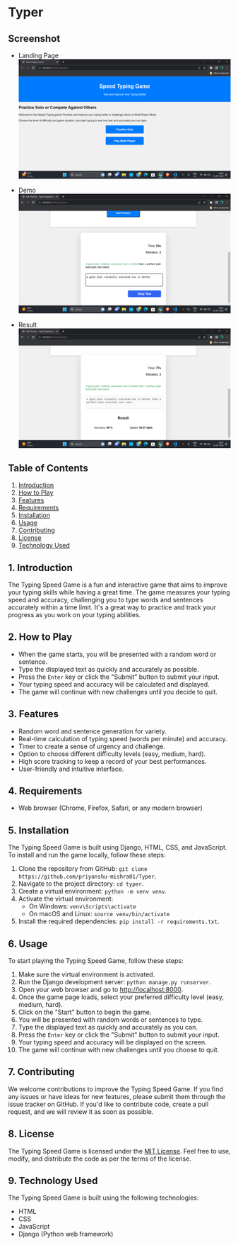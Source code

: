 # Typer
## Screenshot
- Landing Page
  ![Landing_Page](https://github.com/priyanshu-mishra01/Typer/blob/main/Images/Landing_Page.png)
  
- Demo
  ![Demo](https://github.com/priyanshu-mishra01/Typer/blob/main/Images/Working_Demo.png)
  
- Result
  ![Result](https://github.com/priyanshu-mishra01/Typer/blob/main/Images/Result.png)
  
## Table of Contents

1. [Introduction](#introduction)
2. [How to Play](#how-to-play)
3. [Features](#features)
4. [Requirements](#requirements)
5. [Installation](#installation)
6. [Usage](#usage)
7. [Contributing](#contributing)
8. [License](#license)
9. [Technology Used](#technology-used)

## 1. Introduction

The Typing Speed Game is a fun and interactive game that aims to improve your typing skills while having a great time. The game measures your typing speed and accuracy, challenging you to type words and sentences accurately within a time limit. It's a great way to practice and track your progress as you work on your typing abilities.

## 2. How to Play

- When the game starts, you will be presented with a random word or sentence.
- Type the displayed text as quickly and accurately as possible.
- Press the `Enter` key or click the "Submit" button to submit your input.
- Your typing speed and accuracy will be calculated and displayed.
- The game will continue with new challenges until you decide to quit.

## 3. Features

- Random word and sentence generation for variety.
- Real-time calculation of typing speed (words per minute) and accuracy.
- Timer to create a sense of urgency and challenge.
- Option to choose different difficulty levels (easy, medium, hard).
- High score tracking to keep a record of your best performances.
- User-friendly and intuitive interface.

## 4. Requirements

- Web browser (Chrome, Firefox, Safari, or any modern browser)

## 5. Installation

The Typing Speed Game is built using Django, HTML, CSS, and JavaScript. To install and run the game locally, follow these steps:

1. Clone the repository from GitHub: `git clone https://github.com/priyanshu-mishra01/Typer`.
2. Navigate to the project directory: `cd typer`.
3. Create a virtual environment: `python -m venv venv`.
4. Activate the virtual environment:
   - On Windows: `venv\Scripts\activate`
   - On macOS and Linux: `source venv/bin/activate`
5. Install the required dependencies: `pip install -r requirements.txt`.

## 6. Usage

To start playing the Typing Speed Game, follow these steps:

1. Make sure the virtual environment is activated.
2. Run the Django development server: `python manage.py runserver`.
3. Open your web browser and go to [http://localhost:8000](http://localhost:8000).
4. Once the game page loads, select your preferred difficulty level (easy, medium, hard).
5. Click on the "Start" button to begin the game.
6. You will be presented with random words or sentences to type.
7. Type the displayed text as quickly and accurately as you can.
8. Press the `Enter` key or click the "Submit" button to submit your input.
9. Your typing speed and accuracy will be displayed on the screen.
10. The game will continue with new challenges until you choose to quit.

## 7. Contributing

We welcome contributions to improve the Typing Speed Game. If you find any issues or have ideas for new features, please submit them through the issue tracker on GitHub. If you'd like to contribute code, create a pull request, and we will review it as soon as possible.

## 8. License

The Typing Speed Game is licensed under the [MIT License](LICENSE). Feel free to use, modify, and distribute the code as per the terms of the license.

## 9. Technology Used

The Typing Speed Game is built using the following technologies:

- HTML
- CSS
- JavaScript
- Django (Python web framework)
